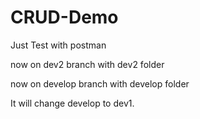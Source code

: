 # CRUD-Demo

Just Test with postman

now on dev2 branch with dev2 folder

now on develop branch with develop folder

It will change develop to dev1.
